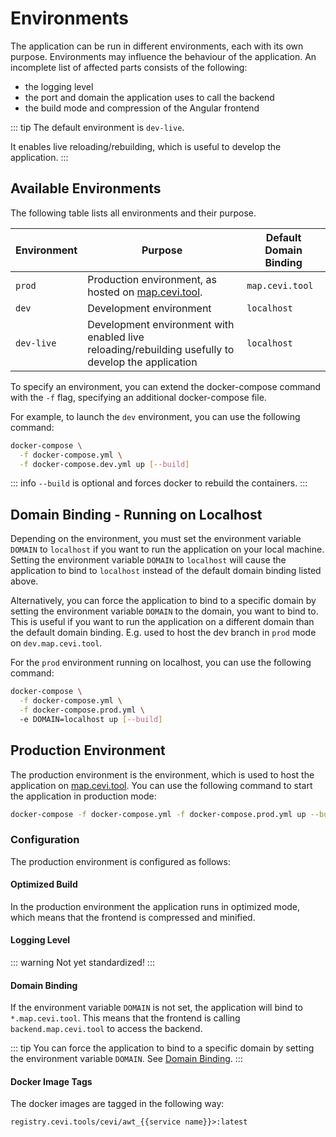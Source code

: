 # Environments

The application can be run in different environments, each with its own purpose. Environments may influence the
behaviour
of the application. An incomplete list of affected parts consists of the following:

- the logging level
- the port and domain the application uses to call the backend
- the build mode and compression of the Angular frontend

::: tip
The default environment is `dev-live`.

It enables live reloading/rebuilding, which is useful to develop the application.
:::

## Available Environments

The following table lists all environments and their purpose.

| Environment | Purpose                                                                                            | Default Domain Binding |
|-------------|----------------------------------------------------------------------------------------------------|------------------------|
| `prod`      | Production environment, as hosted on [map.cevi.tool](https://map.cevi.tool).                       | `map.cevi.tool`        |
| `dev`       | Development environment                                                                            | `localhost`            |
| `dev-live`  | Development environment with enabled live reloading/rebuilding usefully to develop the application | `localhost`            |

To specify an environment, you can extend the docker-compose command with the `-f` flag, specifying an additional
docker-compose file.

For example, to launch the `dev` environment, you can use the following command:

```bash
docker-compose \
  -f docker-compose.yml \
  -f docker-compose.dev.yml up [--build]
```

::: info
`--build` is optional and forces docker to rebuild the containers.
:::

## Domain Binding - Running on Localhost

Depending on the environment, you must set the environment variable `DOMAIN` to `localhost` if you want to run the
application on your local machine. Setting the environment variable `DOMAIN` to `localhost` will cause the application
to bind to `localhost` instead of the default domain binding listed above.

Alternatively, you can force the application to bind to a specific domain by setting the environment variable `DOMAIN`
to the domain, you want to bind to. This is useful if you want to run the application on a different domain than the
default domain binding. E.g. used to host the dev branch in `prod` mode on `dev.map.cevi.tool`.

For the `prod` environment running on localhost, you can use the following command:

```bash
docker-compose \
  -f docker-compose.yml \
  -f docker-compose.prod.yml \ 
  -e DOMAIN=localhost up [--build]
```

## Production Environment

The production environment is the environment, which is used to host the application
on [map.cevi.tool](https://map.cevi.tool). You can use the following command to start the application in production
mode:

```bash
docker-compose -f docker-compose.yml -f docker-compose.prod.yml up --build
```

### Configuration

The production environment is configured as follows:

#### Optimized Build

In the production environment the application runs in optimized mode, which means that the frontend
is compressed and minified.

#### Logging Level

::: warning
Not yet standardized!
:::

#### Domain Binding

If the environment variable `DOMAIN` is not set, the application will bind to `*.map.cevi.tool`.
This means that the frontend is calling `backend.map.cevi.tool` to access the backend.

::: tip
You can force the application to bind to a specific domain by setting the environment variable `DOMAIN`.
See [Domain Binding](/documentation/introduction/environment#domain-binding-running-on-localhost).
:::

#### Docker Image Tags

The docker images are tagged in the following way:

```
registry.cevi.tools/cevi/awt_{{service name}}>:latest
```

